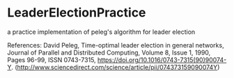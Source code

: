 # LeaderElectionPractice
a practice implementation of peleg's algorithm for leader election

References:
David Peleg,
Time-optimal leader election in general networks,
Journal of Parallel and Distributed Computing,
Volume 8, Issue 1,
1990,
Pages 96-99,
ISSN 0743-7315,
https://doi.org/10.1016/0743-7315(90)90074-Y.
(http://www.sciencedirect.com/science/article/pii/074373159090074Y)
